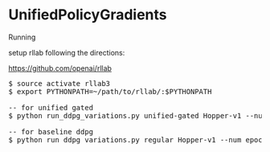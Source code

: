 # UnifiedPolicyGradients

Running

setup rllab following the directions:

https://github.com/openai/rllab

<pre>
$ source activate rllab3
$ export PYTHONPATH=~/path/to/rllab/:$PYTHONPATH

-- for unified gated
$ python run_ddpg_variations.py unified-gated Hopper-v1 --num_epochs 1000 --data_dir ./gated/

-- for baseline ddpg
$ python run_ddpg_variations.py regular Hopper-v1 --num_epochs 1000 --data_dir ./gated/
</pre>
